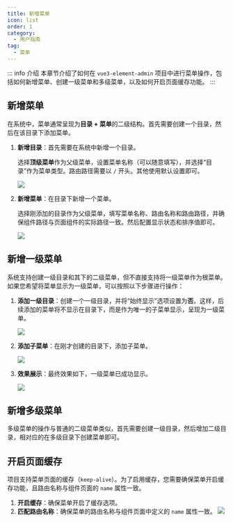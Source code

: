 ```yaml
---
title: 新增菜单
icon: list
order: 1
category:
  - 用户指南
tag:
  - 菜单
---
```


::: info 介绍
本章节介绍了如何在 `vue3-element-admin` 项目中进行菜单操作，包括如何新增菜单、创建一级菜单和多级菜单，以及如何开启页面缓存功能。
:::

## 新增菜单

在系统中，菜单通常呈现为**目录 + 菜单**的二级结构。首先需要创建一个目录，然后在该目录下添加菜单。

1. **新增目录**：首先需要在系统中新增一个目录。

    选择**顶级菜单**作为父级菜单，设置菜单名称（可以随意填写），并选择“目录”作为菜单类型。路由路径需要以 `/` 开头。其他使用默认设置即可。

    ![](https://www.youlai.tech/storage/blog/image-20250120130625191.png)

2. **新增菜单**：在目录下新增一个菜单。 

   选择刚添加的目录作为父级菜单，填写菜单名称、路由名称和路由路径，并确保组件路径与页面组件的实际路径一致。然后配置显示状态和排序值即可。

   ![](https://www.youlai.tech/storage/blog/image-20250120131255590.png)

## 新增一级菜单

系统支持创建一级目录和其下的二级菜单，但不直接支持将一级菜单作为根菜单。如果您希望将菜单显示为一级菜单，可以按照以下步骤进行操作：

1. **添加一级目录**：创建一个一级目录，并将“始终显示”选项设置为**否**。这样，后续添加的菜单将不显示在目录下，而是作为唯一的子菜单显示，呈现为一级菜单。

    ![](https://www.youlai.tech/storage/blog/image-20250120115553970.png)

2. **添加子菜单**：在刚才创建的目录下，添加子菜单。

    ![](https://www.youlai.tech/storage/blog/image-20250120130230576.png)

3. **效果展示**：最终效果如下，一级菜单已成功显示。

    ![](https://www.youlai.tech/storage/blog/image-20250120133410554.png)

## 新增多级菜单

多级菜单的操作与普通的二级菜单类似，首先需要创建一级目录，然后增加二级目录，相对应的在多级目录下创建菜单即可。

## 开启页面缓存

项目支持菜单页面的缓存（`keep-alive`）。为了启用缓存，您需要确保菜单开启缓存功能，且路由名称与组件页面的 `name` 属性一致。

1. **开启缓存**：确保菜单开启了缓存选项。
2. **匹配路由名称**：确保菜单的路由名称与组件页面中定义的 `name` 属性一致。 ![](https://www.youlai.tech/storage/blog/image-20250120144412388.png)















